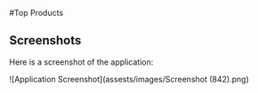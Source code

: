 #Top Products

## Screenshots

Here is a screenshot of the application:

![Application Screenshot](assests/images/Screenshot (842).png)
